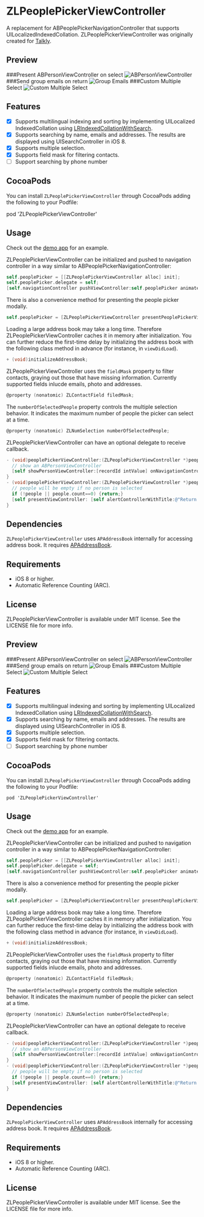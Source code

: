 ZLPeoplePickerViewController
============================
A replacement for ABPeoplePickerNavigationController that supports UILocalized​Indexed​Collation. ZLPeoplePickerViewController was originally created for [Talkly](http://zhxnlai.github.io/#/talkly).

Preview
---
###Present ABPersonViewController on select
![ABPersonViewController](Previews/personVCPreview.gif)
###Send group emails on return
![Group Emails](Previews/emailsPreview.gif)
###Custom Multiple Select
![Custom Multiple Select](Previews/mulSelectPreview.gif)

Features
---
- [x] Supports multilingual indexing and sorting by implementing UILocalized​Indexed​Collation using [LRIndexedCollationWithSearch](https://gist.github.com/305676/c128784d22fcf572d3beded690ce84f85449d7c7).
- [x] Supports searching by name, emails and addresses. The results are displayed using UISearchController in iOS 8.
- [x] Supports multiple selection.
- [x] Supports field mask for filtering contacts.
- [ ] Support searching by phone number

CocoaPods
---
You can install `ZLPeoplePickerViewController` through CocoaPods adding the following to your Podfile:

pod 'ZLPeoplePickerViewController'

Usage
---
Check out the [demo app](https://github.com/zhxnlai/ZLPeoplePickerViewController/tree/master/ZLPeoplePickerViewControllerDemo) for an example.

ZLPeoplePickerViewController can be initialized and pushed to navigation controller in a way similar to ABPeoplePickerNavigationController:
~~~objective-c
self.peoplePicker = [[ZLPeoplePickerViewController alloc] init];
self.peoplePicker.delegate = self;
[self.navigationController pushViewController:self.peoplePicker animated:YES];
~~~

There is also a convenience method for presenting the people picker modally.
~~~objective-c
self.peoplePicker = [ZLPeoplePickerViewController presentPeoplePickerViewControllerForParentViewController:self];
~~~

Loading a large address book may take a long time. Therefore ZLPeoplePickerViewController caches it in memory after initialization. You can further reduce the first-time delay by initializing the address book with the following class method in advance (for instance, in `viewDidLoad`).
~~~objective-c
+ (void)initializeAddressBook;
~~~

ZLPeoplePickerViewController uses the `fieldMask` property to filter contacts, graying out those that have missing information. Currently supported fields inlucde emails, photo and addresses.
~~~objective-c
@property (nonatomic) ZLContactField filedMask;
~~~

The `numberOfSelectedPeople` property controls the multiple selection behavior. It indicates the maximum number of people the picker can select at a time.
~~~objective-c
@property (nonatomic) ZLNumSelection numberOfSelectedPeople;
~~~

ZLPeoplePickerViewController can have an optional delegate to receive callback.
~~~objective-c
- (void)peoplePickerViewController:(ZLPeoplePickerViewController *)peoplePicker didSelectPerson:(NSNumber *)recordId {
  // show an ABPersonViewController
  [self showPersonViewController:[recordId intValue] onNavigationController:peoplePicker.navigationController];
}
- (void)peoplePickerViewController:(ZLPeoplePickerViewController *)peoplePicker didReturnWithSelectedPeople:(NSArray *)people {
  // people will be empty if no person is selected
  if (!people || people.count==0) {return;}
  [self presentViewController: [self alertControllerWithTitle:@"Return with selected people:" Message:[[self firstNameForPeople:people] componentsJoinedByString:@", "]] animated:YES completion:nil];
}
~~~

Dependencies
---
`ZLPeoplePickerViewController` uses `APAddressBook` internally for accessing address book. It requires [APAddressBook](https://github.com/Alterplay/APAddressBook).

Requirements
---
- iOS 8 or higher.
- Automatic Reference Counting (ARC).

License
---
ZLPeoplePickerViewController is available under MIT license. See the LICENSE file for more info.


Preview
---
###Present ABPersonViewController on select
![ABPersonViewController](Previews/personVCPreview.gif)
###Send group emails on return
![Group Emails](Previews/emailsPreview.gif)
###Custom Multiple Select
![Custom Multiple Select](Previews/mulSelectPreview.gif)

Features
---
- [x] Supports multilingual indexing and sorting by implementing UILocalized​Indexed​Collation using [LRIndexedCollationWithSearch](https://gist.github.com/305676/c128784d22fcf572d3beded690ce84f85449d7c7).
- [x] Supports searching by name, emails and addresses. The results are displayed using UISearchController in iOS 8.
- [x] Supports multiple selection.
- [x] Supports field mask for filtering contacts.
- [ ] Support searching by phone number

CocoaPods
---
You can install `ZLPeoplePickerViewController` through CocoaPods adding the following to your Podfile:

    pod 'ZLPeoplePickerViewController'

Usage
---
Check out the [demo app](https://github.com/zhxnlai/ZLPeoplePickerViewController/tree/master/ZLPeoplePickerViewControllerDemo) for an example.

ZLPeoplePickerViewController can be initialized and pushed to navigation controller in a way similar to ABPeoplePickerNavigationController:
~~~objective-c
self.peoplePicker = [[ZLPeoplePickerViewController alloc] init];
self.peoplePicker.delegate = self;
[self.navigationController pushViewController:self.peoplePicker animated:YES];
~~~

There is also a convenience method for presenting the people picker modally.
~~~objective-c
self.peoplePicker = [ZLPeoplePickerViewController presentPeoplePickerViewControllerForParentViewController:self];
~~~

Loading a large address book may take a long time. Therefore ZLPeoplePickerViewController caches it in memory after initialization. You can further reduce the first-time delay by initializing the address book with the following class method in advance (for instance, in `viewDidLoad`).
~~~objective-c
+ (void)initializeAddressBook;
~~~

ZLPeoplePickerViewController uses the `fieldMask` property to filter contacts, graying out those that have missing information. Currently supported fields inlucde emails, photo and addresses.
~~~objective-c
@property (nonatomic) ZLContactField filedMask;
~~~

The `numberOfSelectedPeople` property controls the multiple selection behavior. It indicates the maximum number of people the picker can select at a time.
~~~objective-c
@property (nonatomic) ZLNumSelection numberOfSelectedPeople;
~~~

ZLPeoplePickerViewController can have an optional delegate to receive callback.
~~~objective-c
- (void)peoplePickerViewController:(ZLPeoplePickerViewController *)peoplePicker didSelectPerson:(NSNumber *)recordId {
  // show an ABPersonViewController
  [self showPersonViewController:[recordId intValue] onNavigationController:peoplePicker.navigationController];
}
- (void)peoplePickerViewController:(ZLPeoplePickerViewController *)peoplePicker didReturnWithSelectedPeople:(NSArray *)people {
  // people will be empty if no person is selected
  if (!people || people.count==0) {return;}
  [self presentViewController: [self alertControllerWithTitle:@"Return with selected people:" Message:[[self firstNameForPeople:people] componentsJoinedByString:@", "]] animated:YES completion:nil];
}
~~~

Dependencies
---
`ZLPeoplePickerViewController` uses `APAddressBook` internally for accessing address book. It requires [APAddressBook](https://github.com/Alterplay/APAddressBook).

Requirements
---
- iOS 8 or higher.
- Automatic Reference Counting (ARC).

License
---
ZLPeoplePickerViewController is available under MIT license. See the LICENSE file for more info.
